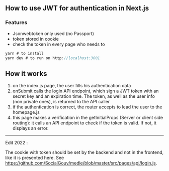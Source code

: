 ## How to use JWT for authentication in Next.js

### Features

- Jsonwebtoken only used (no Passport)
- token stored in cookie
- check the token in every page who needs to


```js
yarn # to install
yarn dev # to run on http://localhost:3001
```

## How it works

1. on the index.js page, the user fills his authentication data
1. onSubmit calls the login API endpoint, which sign a JWT token with an secret key and an expiration time. The token, as well as the user info (non private ones), is returned to the API caller
1. if the authentication is correct, the router accepts to lead the user to the homepage.js
1. this page makes a verification in the getInitialProps (Server or client side routing): it calls an API endpoint to check if the token is valid. If not, it displays an error.

--- 
Edit 2022 : 

The cookie with token should be set by the backend and not in the frontend, like it is presented here.
See https://github.com/SocialGouv/medle/blob/master/src/pages/api/login.js.
